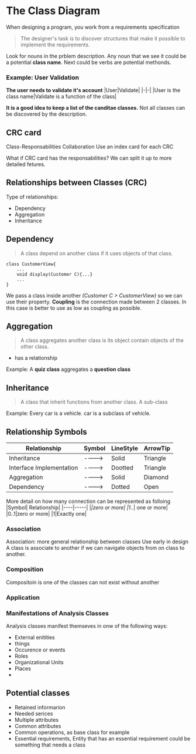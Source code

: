 # The Class Diagram
When designing a program, you work from a requirements specification
> The designer's task is to discover structures that make it possible to implement the requirements.

Look for nouns in the prblem description. Any noun that we see it could be a potential **class name**. 
Next could be verbs are potential methonds. 
### Example: User Validation
**The user needs to validate it's account**
|User|Validate|
|-|-|
|User is the class name|Validate is a function of the class|

**It is a good idea to keep a list of the canditae classes.**
Not all classes can be discovered by the description. 

## CRC card
Class-Responsabilities Collaboration
Use an index card for each CRC

What if CRC card has the responsabilities? We can split it up to more detailed fetures. 
## Relationships between Classes (CRC)
Type of relationships:
- Dependency
- Aggregation
- Inheritance

## Dependency
> A class depend on another class if it uses objects of that class.
```
class CustomerView{
    ...
    void display(Customer C){...}
    ...
}
```
We pass a class inside another *(Customer C > CustomerView)* so we can use their property.
**Coupling** is the connection made between 2 classes. In this case is better to use as low as coupling as possible.

## Aggregation
> A class aggregates another class is its object contain objects of the other class. 
- has a relationship

Example: A **quiz class** aggregates a **question class**


## Inheritance
> A class that inherit functions from another class. A sub-class

Example: Every car is a vehicle.
car is a subclass of vehicle.

## Relationship Symbols

|Relationship|Symbol|LineStyle|ArrowTip|
|--|--|--|--|
|Inheritance|---->|Solid|Triangle|
|Interface Implementation|---->|Dootted|Triangle|
|Aggregation|---->|Solid|Diamond|
|Dependency|---->|Dotted|Open|

More detail on how many connection can be represented as folloing
|Symbol| Relationship|
|----|-----|
|*|zero or more|
|1..*| one or more|
|0..1|zero or more|
|1|Exactly one|

### Association
Association: more general relationship between classes
Use early in design
A class is associate to another if we can navigate objects from on class to another.

### Composition
Compositoin is one of the classes can not exist without another

### Application


### Manifestations of Analysis Classes
Analysis  classes manifest themseves in onw of the following ways:
- External enitities 
- things 
- Occurence or events
- Roles
- Organizational Units
- Places
- 

## Potential classes
- Retained informarion
- Needed serices
- Multiple attributes
- Common attributes
- Common operations, as base class for example
- Essential requirements, Entity that has an essential requirement could be something that needs a class